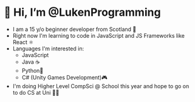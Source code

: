 # 👋 Hi, I’m @LukenProgramming

- I am a 15 y/o beginner developer from Scotland 🏴󠁧󠁢󠁳󠁣󠁴󠁿
- Right now I'm learning to code in JavaScript and JS Frameworks like React ⚛️
- Languages I'm interested in:
  - JavaScript
  - Java ☕️
  - Python🐍
  - C# (Unity Games Development)🎮
- I'm doing Higher Level CompSci @ School this year and hope to go on to do CS at Uni 🧑‍🎓
